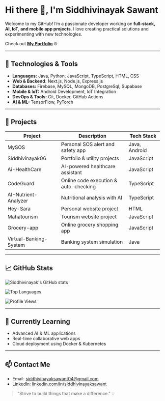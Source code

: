 # Hi there 👋, I'm Siddhivinayak Sawant

Welcome to my GitHub! I’m a passionate developer working on **full-stack, AI, IoT, and mobile app projects**. I love creating practical solutions and experimenting with new technologies.

Check out **[My Portfolio](https://portfolio-sepia-zeta-36.vercel.app)** 🌐

---

## 🔧 Technologies & Tools

- **Languages:** Java, Python, JavaScript, TypeScript, HTML, CSS  
- **Web & Backend:** Next.js, Node.js, Express.js  
- **Databases:** Firebase, MySQL, MongoDB, PostgreSql, Supabase  
- **Mobile & IoT:** Android Development, IoT Integration  
- **DevOps & Tools:** Git, Docker, GitHub Actions  
- **AI & ML:** TensorFlow, PyTorch  

---

## 💼 Projects

| Project | Description | Tech Stack |
|---------|-------------|------------|
| MySOS | Personal SOS alert and safety app | Java, Android |
| Siddhivinayak06 | Portfolio & utility projects | JavaScript |
| Ai-HealthCare | AI-powered healthcare assistant | JavaScript |
| CodeGuard | Online code execution & auto-checking | TypeScript |
| AI-Nutrient-Analyzer | Nutritional analysis with AI | TypeScript |
| Hey-Sara | Personal website project | HTML |
| Mahatourism | Tourism website project | JavaScript |
| Grocery-app | Online grocery shopping app | JavaScript |
| Virtual-Banking-System | Banking system simulation | Java |

---

## 📈 GitHub Stats

![Siddhivinayak's GitHub stats](https://github-readme-stats.vercel.app/api?username=Siddhivinayak06&show_icons=true&theme=radical)

![Top Languages](https://github-readme-stats.vercel.app/api/top-langs/?username=Siddhivinayak06&layout=compact&theme=radical)

![Profile Views](https://komarev.com/ghpvc/?username=Siddhivinayak06&style=flat-square)

---

## 🌱 Currently Learning

- Advanced AI & ML applications  
- Real-time collaborative web apps  
- Cloud deployment using Docker & Kubernetes  

---

## 📫 Contact Me

- Email: siddhivinayaksawant04@gmail.com  
- LinkedIn: [linkedin.com/in/siddhivinayaksawant](https://www.linkedin.com/in/siddhivinayaksawant)  

> "Strive to build things that make a difference." 💡
